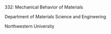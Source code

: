 

332: Mechanical Behavior of Materials

Department of Materials Science and Engineering

Northwestern University

